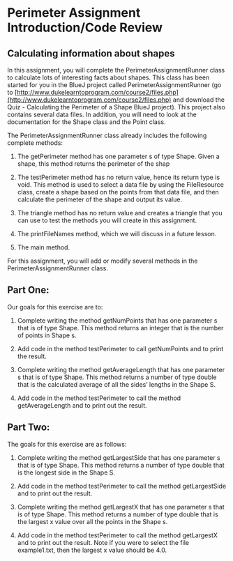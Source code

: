 # Perimeter Assignment Introduction/Code Review
## Calculating information about shapes
In this assignment, you will complete the PerimeterAssignmentRunner class to calculate lots of interesting facts about shapes. This class has been started for you in the BlueJ project called PerimeterAssignmentRunner (go to [http://www.dukelearntoprogram.com/course2/files.php](http://www.dukelearntoprogram.com/course2/files.php) and download the Quiz - Calculating the Perimeter of a Shape BlueJ project). 
This project also contains several data files. In addition, you will need to look at the documentation for the Shape class and the Point class.

The PerimeterAssignmentRunner class already includes the following complete methods:
1. The getPerimeter method has one parameter s of type Shape. Given a shape, this method returns the perimeter of the shap

2. The testPerimeter method has no return value, hence its return type is void. This method is used to select a data file by using the FileResource class, create a shape based on the points from that data file, and then calculate the perimeter of the shape and output its value.

3. The triangle method has no return value and creates a triangle that you can use to test the methods you will create in this assignment.

4. The printFileNames method, which we will discuss in a future lesson.

5. The main method.

For this assignment, you will add or modify several methods in the PerimeterAssignmentRunner class.

## Part One:
Our goals for this exercise are to: 

1. Complete writing the method getNumPoints that has one parameter s that is of type Shape. This method returns an integer that is the number of points in Shape s. 

2. Add code in the method testPerimeter to call getNumPoints and to print the result.

3. Complete writing the method getAverageLength that has one parameter s that is of type Shape. This method returns a number of type double that is the calculated average of all the sides’ lengths in the Shape S.

4. Add code in the method testPerimeter to call the method getAverageLength and to print out the result. 

## Part Two:
The goals for this exercise are as follows:

1. Complete writing the method getLargestSide that has one parameter s that is of type Shape. This method returns a number of type double that is the longest side in the Shape S.

2. Add code in the method testPerimeter to call the method getLargestSide and to print out the result.

3. Complete writing the method getLargestX that has one parameter s that is of type Shape. This method returns a number of type double that is the largest x value over all the points in the Shape s.

4. Add code in the method testPerimeter to call the method getLargestX and to print out the result. Note if you were to select the file example1.txt, then the largest x value should be 4.0.
